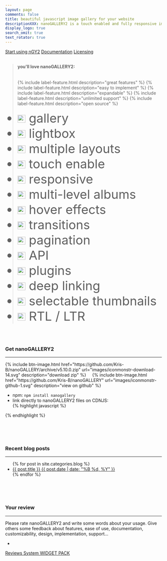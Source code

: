 ```yaml
---
layout: page
comments: false
title: beautiful javascript image gallery for your website
descriptionXXX: nanoGALLERY2 is a touch enabled and fully responsive image gallery with justified, cascading and grid layout.<br>It supports self hosted images and pulling in Flickr, Picasa and Google+ photo albums.
display_logo: true
search_omit: true
text_rotator: true
---
```


<script>
  $(document).ready(function () {

    jQuery("#nanoGalleryHead").css('visibility','visible').nanoGallery({
      //userID:'34858669@N00',kind:'flickr',
      //blackList:'doors|kampuchea|vietnam|thailand|laos|yunnan',
      
      // kind: 'picasa',
      // userID:'111186676244625461692',
      // blackList:'profil|scrapbook|Forhomepage',
      
      
      itemsBaseURL:             'https://source.unsplash.com/',
      items: [
        // ################# album PEOPLE
        {
          src: '2FrX56QL7P8', srct: '2FrX56QL7P8/300x200',
          title: 'people',
          kind: 'album', ID: 1, albumID: 0
        },
        {
          src: 'LyeduBb2Auk', srct: 'LyeduBb2Auk/133x200',
          title: 'by Roksolana Zasiadko',
          ID: 1000, albumID: 1
        },
        {
          src: 'uAgLGG1WBd4', srct: 'uAgLGG1WBd4/300x200',
          title: 'by Scott Webb',
          kind: 'image', ID: 1001, albumID: 1
        },
        {
          src: 'tBtuxtLvAZs', srct: 'tBtuxtLvAZs/300x200',
          title: 'by Matthew Wiebe',
          kind: 'image', ID: 1002, albumID: 1
        },
        {
          src: 'FhHGPO3aMsU', srct: 'FhHGPO3aMsU/300x200',
          title: 'by María Matteo Paganelli',
          kind: 'image', ID: 1004, albumID: 1
        },
        {
          src: 'uDAA35_fzcs', srct: 'uDAA35_fzcs/300x200',
          title: 'by Elijah Hail',
          kind: 'image', ID: 1005, albumID: 1
        },
        {
          src: 'IJ25m7fXqtk', srct: 'IJ25m7fXqtk/300x200',
          title: 'by Rodion Kutsaev',
          kind: 'image', ID: 1006, albumID: 1
        },
        {
          src: 'E9PJO_vL3E8', srct: 'E9PJO_vL3E8/396x200',
          title: 'by Todd Quackenbush',
          kind: 'image', ID: 1007, albumID: 1
        },
        {
          src: '8jqna7aA-vs', srct: '8jqna7aA-vs/300x200',
          title: 'by Abigail Keenan',
          kind: 'image', ID: 1008, albumID: 1
        },
        {
          src: 'Dwheufds6kQ', srct: 'Dwheufds6kQ/300x200',
          title: 'by Joshua Earle',
          kind: 'image', ID: 1009, albumID: 1
        },
        {
          src: 'v41pwp_RRJU', srct: 'v41pwp_RRJU/300x200',
          title: 'by Matthew Wiebe',
          kind: 'image', ID: 1010, albumID: 1
        },
        {
          src: 'DwTZwZYi9Ww', srct: 'DwTZwZYi9Ww/267x200',
          title: 'by Ilham Rahmansyah',
          kind: 'image', ID: 1011, albumID: 1
        },
        {
          src: '2FrX56QL7P8', srct: '2FrX56QL7P8/300x200',
          title: 'by Alexander Shustov',
          kind: 'image', ID: 1012, albumID: 1
        },
        {
          src: 'pwaaqfoMibI', srct: 'pwaaqfoMibI/302x200',
          title: 'by Tina Rataj',
          kind: 'image', ID: 1013, albumID: 1
        },
        {
          src: 'CMOa3H1SXG0', srct: 'CMOa3H1SXG0/133x200',
          title: 'byChristopher Sardegna',
          kind: 'image', ID: 1014, albumID: 1
        },
        {
          src: 'rHv6C-WTOls', srct: 'rHv6C-WTOls/300x200',
          title: 'by Ali Inay',
          kind: 'image', ID: 1015, albumID: 1
        },
        {
          src: '5tniytQs68E', srct: '5tniytQs68E/355x200',
          title: 'by Lechon Kirb',
          kind: 'image', ID: 1016, albumID: 1
        },
        {
          src: '2TlAsvhqiL0', srct: '2TlAsvhqiL0/300x200',
          title: 'by Eutah Mizushima',
          kind: 'image', ID: 1017, albumID: 1
        },
        {
          src: 'hiAdjnXZxl8', srct: 'hiAdjnXZxl8/300x200',
          title: 'by Benjamin Combs',
          kind: 'image', ID: 1018, albumID: 1
        },
        {
          src: 'J8k-gzI0Zy0', srct: 'J8k-gzI0Zy0/326x200',
          title: 'by Linh Nguyen',
          kind: 'image', ID: 1019, albumID: 1
        },
        {
          src: 'yvx7LSZSzeo', srct: 'yvx7LSZSzeo/300x200',
          title: 'by Lechon Kirb',
          kind: 'image', ID: 1020, albumID: 1
        },
        {
          src: 's00F6-W_OQ8', srct: 's00F6-W_OQ8/300x200',
          title: 'by Joshua Earle',
          kind: 'image', ID: 1021, albumID: 1
        },
        {
          src: 'Ixp4YhCKZkI', srct: 'Ixp4YhCKZkI/355x200',
          title: 'by Steve Carter',
          kind: 'image', ID: 1022, albumID: 1
        },
        
        
        // ################# album CITIES
        {
          src: '-icmOdYWXuQ', srct: '-icmOdYWXuQ/300x200',
          title: 'cities',
          kind: 'album', ID: 2, albumID: 0
        },
        {
          src: '-icmOdYWXuQ', srct: '-icmOdYWXuQ/300x200',
          title: 'by Kevin Young',
          ID: 2000, albumID: 2
        },
        {
          src: 'T72-kQyQxtA', srct: 'T72-kQyQxtA/222x200',
          title: 'by Jeffrey Swanson',
          ID: 2001, albumID: 2
        },
        {
          src: 'zCevd81eJDU', srct: 'zCevd81eJDU/300x200',
          title: 'by Alexandre Perotto',
          ID: 2002, albumID: 2
        },
        {
          src: 'VviFtDJakYk', srct: 'VviFtDJakYk/300x200',
          title: 'by Matthew Wiebe',
          ID: 2003, albumID: 2
        },
        {
          src: '688Fna1pwOQ', srct: '688Fna1pwOQ/297x200',
          title: 'by Julien Moreau',
          ID: 2004, albumID: 2
        },
        {
          src: 'Y7y7fe8hrh0', srct: 'Y7y7fe8hrh0/300x200',
          title: 'by Nirzar Pangarkar',
          ID: 2005, albumID: 2
        },
        {
          src: 'bITjK6W2Alw', srct: 'bITjK6W2Alw/300x200',
          title: 'by valor kopeny',
          ID: 2006, albumID: 2
        },
        {
          src: 'TZCehSn-T-o', srct: 'TZCehSn-T-o/300x200',
          title: 'by Anders Jildén',
          ID: 2007, albumID: 2
        },
        {
          src: '71cd1rWqO8M', srct: '71cd1rWqO8M/356x200',
          title: 'by Lili Popper',
          ID: 2008, albumID: 2
        },
        {
          src: 'QmemudqzrXQ', srct: 'QmemudqzrXQ/303x200',
          title: 'by Nick Scheerbart',
          ID: 2009, albumID: 2
        },
        {
          src: 'UB7YmsJTEvE', srct: 'UB7YmsJTEvE/302x200',
          title: 'by Steve Richey',
          ID: 2010, albumID: 2
        },
        {
          src: 'VjmlDjePHjE', srct: 'VjmlDjePHjE/133x200',
          title: 'by Mihail Ribkin',
          ID: 2011, albumID: 2
        },
        {
          src: 'nF4lk-9IJH8', srct: 'nF4lk-9IJH8/133x200',
          title: 'by Anthony DELANOIX',
          ID: 2012, albumID: 2
        },
        {
          src: 'NvGwP_hw1iw', srct: 'NvGwP_hw1iw/300x200',
          title: 'by Joshua K. Jackson',
          ID: 2013, albumID: 2
        },
        {
          src: 'utwYoEu9SU8', srct: 'utwYoEu9SU8/354x200',
          title: 'by freddie marriage',
          ID: 2014, albumID: 2
        },
        {
          src: 'bIQiMWxX_WU', srct: 'bIQiMWxX_WU/266x200',
          title: 'by sergee bee',
          ID: 2015, albumID: 2
        },
        {
          src: 'KBX9XHk266s', srct: 'KBX9XHk266s/300x200',
          title: 'by Vladimir Kudinov',
          ID: 2016, albumID: 2
        },
        {
          src: '2p1HOcpi14U', srct: '2p1HOcpi14U/300x200',
          title: 'by Hide Obara',
          ID: 2017, albumID: 2
        },
        {
          src: 'bLppF5sbXPo', srct: 'bLppF5sbXPo/300x200',
          title: 'by enjamin Combs',
          ID: 2018, albumID: 2
        },
        {
          src: 'v4ZUGlrdVAA', srct: 'v4ZUGlrdVAA/300x200',
          title: 'by Anthony Indraus',
          ID: 2019, albumID: 2
        },
        
        
        
        // ################# album OCEANS
        {
          src: 'hoCXpPUMCoE', srct: 'hoCXpPUMCoE/266x200',
          title: 'oceans',
          kind: 'album', ID: 3, albumID: 0
        },
        {
          src: 'hoCXpPUMCoE', srct: 'hoCXpPUMCoE/266x200',
          title: 'by Darrell Cassell',
          ID: 3000, albumID: 3
        },
        {
          src: 'n3t4fIuVzLA', srct: 'n3t4fIuVzLA/300x200',
          title: 'by Cameron Kirby',
          ID: 3001, albumID: 3
        },
        {
          src: 'yEOCA6oiVqg', srct: 'yEOCA6oiVqg/355x200',
          title: 'by Tim Marshall',
          ID: 3002, albumID: 3
        },
        {
          src: 'xcC5ozHk_N8', srct: 'xcC5ozHk_N8/300x200',
          title: 'by Joseph Barrientos',
          ID: 3003, albumID: 3
        },
        {
          src: 'hBYzBU1xP6s', srct: 'hBYzBU1xP6s/298x200',
          title: 'by Barn Images',
          ID: 3004, albumID: 3
        },
        {
          src: '-YMhg0KYgVc', srct: '-YMhg0KYgVc/300x200',
          title: 'by Clem Onojeghuo',
          ID: 3005, albumID: 3
        },
        {
          src: 'mtNweauBsMQ', srct: 'mtNweauBsMQ/300x200',
          title: 'by Viktor Jakovlev',
          ID: 3006, albumID: 3
        },
        {
          src: '_rsGm7nob3w', srct: '_rsGm7nob3w/300x200',
          title: 'by Lee Miller',
          ID: 3007, albumID: 3
        },
        {
          src: 'UklXbPE-Hos', srct: 'UklXbPE-Hos/300x200',
          title: 'by Joseph Barrientos',
          ID: 3008, albumID: 3
        },
        {
          src: 'x8R2oSWZRSE', srct: 'x8R2oSWZRSE/300x200',
          title: 'by Annie Spratt',
          ID: 3009, albumID: 3
        },
        {
          src: 'x7HJdJZqplo', srct: 'x7HJdJZqplo/300x200',
          title: 'by Anna Popović',
          ID: 3010, albumID: 3
        },
        {
          src: 'sYegwYtIqJg', srct: 'sYegwYtIqJg/300x200',
          title: 'by Michael Durana',
          ID: 3011, albumID: 3
        },
        {
          src: 'pj9cRQ0wTDU', srct: 'pj9cRQ0wTDU/300x200',
          title: 'by Andrew Phillips',
          ID: 3012, albumID: 3
        },
        {
          src: 'l61smgU3Y7w', srct: 'l61smgU3Y7w/266x200',
          title: 'by Jeremy Bishop',
          ID: 3013, albumID: 3
        },
        {
          src: '1-C334jLxG0', srct: '1-C334jLxG0/300x200',
          title: 'by Stefan Kunze',
          ID: 3014, albumID: 3
        },
        {
          src: 'yjR69rDfivw', srct: 'yjR69rDfivw/300x200',
          title: 'by Simon Schmitt',
          ID: 3015, albumID: 3
        },
        {
          src: 'PFy-3PaHT_M', srct: 'PFy-3PaHT_M/355x200',
          title: 'by Austin Schmid',
          ID: 3016, albumID: 3
        },
        {
          src: 'ywnnwzcdR5o', srct: 'ywnnwzcdR5o/300x200',
          title: 'by Jonathan Bean',
          ID: 3017, albumID: 3
        },
        {
          src: '6p6WDodvR2Y', srct: '6p6WDodvR2Y/300x200',
          title: 'by Darrell Cassell',
          ID: 3018, albumID: 3
        }

        
      ],
      //thumbnailWidth:300, thumbnailHeight:200,
      //thumbnailL1Width:'240C xs100C sm100C', thumbnailL1Height:'160C xs100C sm100C',
      thumbnailL1Width:'240 xs100C sm100C', thumbnailL1Height:'160 xs100C sm100C',
      thumbnailWidth:'auto', thumbnailHeight:'200 xs80 sm150 la200 xl200',
      thumbnailHoverEffect:[{'name':'imageScale150', 'duration':700},{'name':'labelAppear75', 'duration':400},{'name':'descriptionAppear', 'duration':1000}],
      
      //maxWidth:948,
      //thumbnailHoverEffect:'labelSlideUpTop,borderLighter',
      //thumbnailHoverEffect:'borderLighter',
      paginationMaxLinesPerPage:1,
      viewerDisplayLogo:true,
      photoSorting:'random',
      albumSorting:'random',
      imageTransition : 'slide',
      galleryToolbarWidthAligned:false,
      thumbnailLabel:{display:false,align:'center', position:'overImageOnMiddle'},
      thumbnailL1Label:{display:true,align:'center', position:'overImageOnMiddle'},
      touchAnimationL1: true,
      touchAnimation:false,
      i18n:{
        thumbnailImageDescription:'display photo', thumbnailImageDescription_FR:'afficher photo',
        thumbnailAlbumDescription:'display gallery', thumbnailAlbumDescription_FR:'afficher galerie'
      },
      viewerToolbar: { standard:'minimizeButton,pageCounter,playPauseButton,linkOriginalButton,label', autoMinimize:5000 },
      galleryFullpageButton:true,
      supportIE8: false,
      paginationDots: true,
      locationHash:true,
      breadcrumbAutoHideTopLevel:true
    });
  });  
</script>


<nav class="pagination" role="navigation">
<a markdown="0" class="btn" href="{{ site.url }}/quick-start/">Start using nGY2</a>
<a markdown="0" class="btn" href="{{ site.url }}/docs/">Documentation</a>
<a markdown="0" class="btnGreen" href="{{ site.url }}/licensing/">Licensing</a>
</nav>

<br>

<blockquote>
<nav class="pagination" role="navigation">
<b>you'll love nanoGALLERY2:</b><br><br><br>
{% include label-feature.html description="great features" %}
{% include label-feature.html description="easy to implement" %}
{% include label-feature.html description="expandable" %}
{% include label-feature.html description="unlimited support" %}
{% include label-feature.html description="open source" %}
<br>
<style>#js-rotating > li {font-size:2.5rem;}</style>
<ul id="js-rotating" style="padding:0px;">
  <li><img src="{{ site.url }}/images/iconmonstr-check-mark-12.svg" width="25"> gallery</li>
  <li><img src="{{ site.url }}/images/iconmonstr-check-mark-12.svg" width="25"> lightbox</li>
  <li><img src="{{ site.url }}/images/iconmonstr-check-mark-12.svg" width="25"> multiple layouts</li>
  <li><img src="{{ site.url }}/images/iconmonstr-check-mark-12.svg" width="25"> touch enable</li>
  <li><img src="{{ site.url }}/images/iconmonstr-check-mark-12.svg" width="25"> responsive</li>
  <li><img src="{{ site.url }}/images/iconmonstr-check-mark-12.svg" width="25"> multi-level albums</li>
  <li><img src="{{ site.url }}/images/iconmonstr-check-mark-12.svg" width="25"> hover effects</li>
  <li><img src="{{ site.url }}/images/iconmonstr-check-mark-12.svg" width="25"> transitions</li>
  <li><img src="{{ site.url }}/images/iconmonstr-check-mark-12.svg" width="25"> pagination</li>
  <li><img src="{{ site.url }}/images/iconmonstr-check-mark-12.svg" width="25"> API</li>
  <li><img src="{{ site.url }}/images/iconmonstr-check-mark-12.svg" width="25"> plugins</li>
  <li><img src="{{ site.url }}/images/iconmonstr-check-mark-12.svg" width="25"> deep linking</li>
  <li><img src="{{ site.url }}/images/iconmonstr-check-mark-12.svg" width="25"> selectable thumbnails</li>
  <li><img src="{{ site.url }}/images/iconmonstr-check-mark-12.svg" width="25"> RTL / LTR</li>
</ul>
</nav>
</blockquote>

<br><br>

### Get nanoGALLERY2
---

<nav class="pagination" role="navigation">
  {% include btn-image.html href="https://github.com/Kris-B/nanoGALLERY/archive/v5.10.0.zip" url="images/iconmonstr-download-14.svg" description="download zip" %}
  &nbsp;&nbsp;&nbsp;
  {% include btn-image.html href="https://github.com/Kris-B/nanoGALLERY" url="images/iconmonstr-github-1.svg" description="view on github" %}
</nav>

* npm: `npm install nanogallery`  
* link directly to nanoGALLERY2 files on CDNJS:  
{% highlight javascript %}
<link href="http://cdnjs.cloudflare.com/ajax/libs/nanogallery/5.10.0/css/nanogallery.min.css" rel="stylesheet">
<script src="http://cdnjs.cloudflare.com/ajax/libs/nanogallery/5.10.0/jquery.nanogallery.min.js"></script>
{% endhighlight %}

<br><br><br> 

### Recent blog posts
---

<ul class="post-list">
{% for post in site.categories.blog %} 
  <!-- <li><article><a href="{{ site.url }}{{ post.url }}">{{ post.title }} <span class="entry-date"><time datetime="{{ post.date | date_to_xmlschema }}">{{ post.date | date: "%B %d, %Y" }}</time></span>{% if post.excerpt %} <span class="excerpt">{{ post.excerpt }}</span>{% endif %}</a></article></li> -->
  <li><article><a href="{{ site.url }}{{ post.url }}">{{ post.title }} <span class="entry-date"><time datetime="{{ post.date | date_to_xmlschema }}">{{ post.date | date: "%B %d, %Y" }}</time></span></a></article></li>
{% endfor %}
</ul>
  
<br><br><br>

### Your review
---
Please rate nanoGALLERY2  and write some words about your usage. Give others some feedback about features, ease of use, documentation, customizability, design, implementation, support...

-

<style>.wpac .wp-btn { margin: 0px !important;}</style>
<div id="wpac-review"></div>
<script type="text/javascript">
wpac_init = window.wpac_init || [];
wpac_init.push({widget: 'Review', id: 223});
(function() {
    if ('WIDGETPACK_LOADED' in window) return;
    WIDGETPACK_LOADED = true;
    var mc = document.createElement('script');
    mc.type = 'text/javascript';
    mc.async = true;
    mc.src = 'https://app.widgetpack.com/widget.js';
    var s = document.getElementsByTagName('script')[0]; s.parentNode.insertBefore(mc, s.nextSibling);
})();
</script>
<a href="https://widgetpack.com" class="wpac-cr">Reviews System WIDGET PACK</a>

